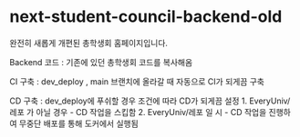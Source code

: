 # next-student-council-backend-old
완전히 새롭게 개편된 총학생회 홈페이지입니다.

Backend 코드 : 기존에 있던 총학생회 코드를 복사해옴

CI 구축 : dev_deploy , main 브랜치에 올라갈 때 자동으로 CI가 되게끔 구축

CD 구축 : dev_deploy에 푸쉬할 경우 조건에 따라 CD가 되게끔 설정
      1. EveryUniv/레포 가 아닐 경우
        - CD 작업을 스킵함
      2. EveryUniv/레포 일 시
        - CD 작업을 진행하여 무중단 배포를 통해 도커에서 실행됨
